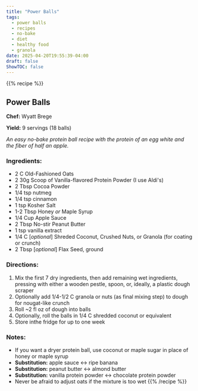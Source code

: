 ```yaml
---
title: "Power Balls"
tags:
  - power balls
  - recipes
  - no-bake
  - diet
  - healthy food
  - granola
date: 2025-04-20T19:55:39-04:00
draft: false
ShowTOC: false
---
```


{{% recipe %}}

## Power Balls

**Chef:** Wyatt Brege

**Yield:** 9 servings (18 balls)

*An easy no-bake protein ball recipe with the protein of an egg white and the fiber of half an apple.*

### Ingredients:

- 2 C Old-Fashioned Oats
- 2 30g Scoop of Vanilla-flavored Protein Powder (I use Aldi's)
- 2 Tbsp Cocoa Powder
- 1/4 tsp nutmeg
- 1/4 tsp cinnamon
- 1 tsp Kosher Salt
- 1-2 Tbsp Honey *or* Maple Syrup
- 1/4 Cup Apple Sauce
- 2 Tbsp No-stir Peanut Butter
- 1 tsp vanilla extract
- 1/4 C [*optional*] Shreded Coconut, Crushed Nuts, or Granola (for coating or crunch)
- 2 Tbsp [*optional*] Flax Seed, ground

### Directions:

1. Mix the first 7 dry ingredients, then add remaining wet ingredients, pressing with either
    a wooden pestle, spoon, or, ideally, a plastic dough scraper
2. Optionally add 1/4-1/2 C granola or nuts (as final mixing step) to dough for nougat-like crunch
3. Roll ~2 fl oz of dough into balls
4. Optionally, roll the balls in 1/4 C shredded coconut or equivalent
5. Store inthe fridge for up to one week

### Notes:

- If you want a dryer protein ball, use coconut or maple sugar in place of honey or maple syrup
- **Substitution:** apple sauce ↔ ripe banana
- **Substitution:** peanut butter ↔ almond butter
- **Substitution:** vanilla protein powder ↔ chocolate protein powder
- Never be afraid to adjust oats if the mixture is too wet
{{% /recipe %}}
